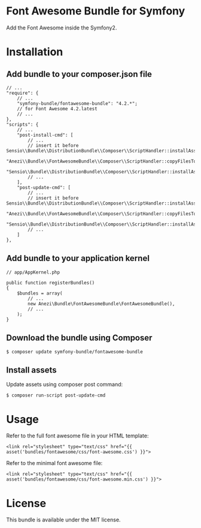 Font Awesome Bundle for Symfony
=========================

Add the Font Awesome inside the Symfony2.

Installation
============

Add bundle to your composer.json file
-------------------------------------

    // ...
    "require": {
        // ...
        "symfony-bundle/fontawesome-bundle": "4.2.*";
        // for Font Awesome 4.2.latest
        // ...
    },
    "scripts": {
        // ...
        "post-install-cmd": [
            // ...
            // insert it before Sensio\\Bundle\\DistributionBundle\\Composer\\ScriptHandler::installAssets
            "Anezi\\Bundle\\FontAwesomeBundle\\Composer\\ScriptHandler::copyFilesToBundle",
            "Sensio\\Bundle\\DistributionBundle\\Composer\\ScriptHandler::installAssets",
            // ...
        ],
        "post-update-cmd": [
            // ...
            // insert it before Sensio\\Bundle\\DistributionBundle\\Composer\\ScriptHandler::installAssets
            "Anezi\\Bundle\\FontAwesomeBundle\\Composer\\ScriptHandler::copyFilesToBundle",
            "Sensio\\Bundle\\DistributionBundle\\Composer\\ScriptHandler::installAssets",
            // ...
        ]
    },

Add bundle to your application kernel
-------------------------------------

    // app/AppKernel.php

    public function registerBundles()
    {
        $bundles = array(
            // ...
            new Anezi\Bundle\FontAwesomeBundle\FontAwesomeBundle(),
            // ...
        );
    }

Download the bundle using Composer
---------------------------------

    $ composer update symfony-bundle/fontawesome-bundle

Install assets
--------------

Update assets using composer post command:

    $ composer run-script post-update-cmd

Usage
=====

Refer to the full font awesome file in your HTML template:

    <link rel="stylesheet" type="text/css" href="{{ asset('bundles/fontawesome/css/font-awesome.css') }}">

Refer to the minimal font awesome file:

    <link rel="stylesheet" type="text/css" href="{{ asset('bundles/fontawesome/css/font-awesome.min.css') }}">

License
=======

This bundle is available under the MIT license.